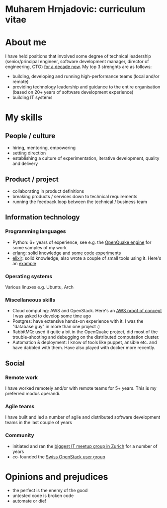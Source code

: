 # Muharem Hrnjadovic: curriculum vitae

# About me
I have held positions that involved some degree of technical leadership (senior/principal engineer, software development manager, director of engineering, CTO) [for a decade now](https://ch.linkedin.com/in/mhrnjad).
My top 3 strenghts are as follows:
 * building, developing and running high-performance teams (local and/or remote)
 * providing technology leadership and guidance to the entire organisation (based on 20+ years of software development experience)
 * building IT systems

# My skills
## People / culture
 * hiring, mentoring, empowering
 * setting direction
 * establishing a culture of experimentation, iterative development, quality and delivery

## Product / project
 * collaborating in product definitions
 * breaking products / services down to technical requirements
 * running the feedback loop between the technical / business team

## Information technology
### Programming languages
 * Python: 6+ years of experience, see e.g. the [OpenQuake engine](https://github.com/gem/oq-engine) for some samples of my work
 * [erlang](https://www.fastcompany.com/3026758/inside-erlang-the-rare-programming-language-behind-whatsapps-success): solid knowledge and [some code experiments](https://github.com/freizeit/exercises/tree/master/cj-a-store-credit/erlang)
 * [elixir](https://pragprog.com/book/elixir/programming-elixir): solid knowledge, also wrote a couple of small tools using it.
   Here's an [example](https://github.com/arbeit/mmt)

### Operating systems
Various linuxes e.g. Ubuntu, Arch

### Miscellaneous skills
 * Cloud computing: AWS and OpenStack. Here's an [AWS proof of concept](https://github.com/freizeit/auto-scaling-demo) I was asked to develop some time ago
 * Postgres: have extensive hands-on experience with it. I was the "database guy" in more than one project :)
 * RabbitMQ: used it quite a bit in the OpenQuake project, did most of the trouble-shooting and debugging on the distributed computation cluster.
 * Automation & deployment: I know of tools like puppet, ansible etc. and have dabbled with them. Have also played with docker more recently.

## Social
### Remote work
I have worked remotely and/or with remote teams for 5+ years. This is my preferred modus operandi.

### Agile teams
I have built and led a number of agile and distributed software development teams in the last couple of years

### Community
 * initiated and ran the [biggest IT meetup group in Zurich](http://www.meetup.com/zhgeeks/) for a number of years
 * co-founded the [Swiss OpenStack user group](http://www.meetup.com/openstack-ch/)

# Opinions and prejudices

 * the perfect is the enemy of the good
 * untested code is broken code
 * automate or die!
